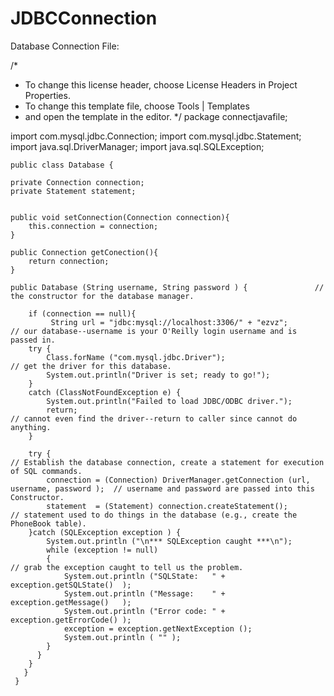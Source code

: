 # JDBCConnection

Database Connection File:

/*
 * To change this license header, choose License Headers in Project Properties.
 * To change this template file, choose Tools | Templates
 * and open the template in the editor.
 */
  package connectjavafile;

  
  import com.mysql.jdbc.Connection;
  import com.mysql.jdbc.Statement;
  import java.sql.DriverManager;
  import java.sql.SQLException;


 
    public class Database {
  
    private Connection connection;                                             
    private Statement statement;  
    
    
    public void setConnection(Connection connection){
        this.connection = connection;
    }
    
    public Connection getConection(){
        return connection;
    }

    public Database (String username, String password ) {               // the constructor for the database manager.
        
        if (connection == null){
             String url = "jdbc:mysql://localhost:3306/" + "ezvz";       // our database--username is your O'Reilly login username and is passed in.
        try {
            Class.forName ("com.mysql.jdbc.Driver");                           // get the driver for this database.
            System.out.println("Driver is set; ready to go!");
        }
        catch (ClassNotFoundException e) {
            System.out.println("Failed to load JDBC/ODBC driver.");
            return;                                                            // cannot even find the driver--return to caller since cannot do anything.
        }

        try {                                                                     // Establish the database connection, create a statement for execution of SQL commands.
            connection = (Connection) DriverManager.getConnection (url, username, password );  // username and password are passed into this Constructor.
            statement  = (Statement) connection.createStatement();                            // statement used to do things in the database (e.g., create the PhoneBook table).
        }catch (SQLException exception ) {
            System.out.println ("\n*** SQLException caught ***\n");
            while (exception != null) 
            {                                                                     // grab the exception caught to tell us the problem.
                System.out.println ("SQLState:   " + exception.getSQLState()  );
                System.out.println ("Message:    " + exception.getMessage()   );
                System.out.println ("Error code: " + exception.getErrorCode() );
                exception = exception.getNextException ();
                System.out.println ( "" );
            }
          }
        }
       } 
     }
